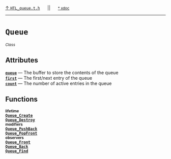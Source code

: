 [&#8593; `HTL_queue.t.h`](HTL_queue.t.h.md)&nbsp;&nbsp;&nbsp;&nbsp;&nbsp;&nbsp;||&nbsp;&nbsp;&nbsp;&nbsp;&nbsp;&nbsp;<small>[\* xdoc](../xdoc/HTL_queue.t.h.xmd#L8)</small>
***

# `Queue`
<small>*Class*</small>  
## Attributes
**[`queue`](HTL_queue.t.h--queue--queue.md)** &#8213; The buffer to store the contents of the queue  
**[`first`](HTL_queue.t.h--queue--first.md)** &#8213; The first/next entry of the queue  
**[`count`](HTL_queue.t.h--queue--count.md)** &#8213; The number of active entries in the queue  
## Functions
<small>**lifetime**</small>  
**[`Queue_Create`](HTL_queue.t.h--queue--queue_create.md)**  
**[`Queue_Destroy`](HTL_queue.t.h--queue--queue_destroy.md)**  
<small>**modifiers**</small>  
**[`Queue_PushBack`](HTL_queue.t.h--queue--queue_pushback.md)**  
**[`Queue_PopFront`](HTL_queue.t.h--queue--queue_popfront.md)**  
<small>**observers**</small>  
**[`Queue_Front`](HTL_queue.t.h--queue--queue_front.md)**  
**[`Queue_Back`](HTL_queue.t.h--queue--queue_back.md)**  
**[`Queue_Find`](HTL_queue.t.h--queue--queue_find.md)**  
